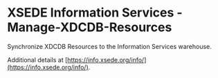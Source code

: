 # XSEDE Information Services - Manage-XDCDB-Resources

Synchronize XDCDB Resources to the Information Services warehouse.

Additional details at [https://info.xsede.org/info/](https://info.xsede.org/info/).
